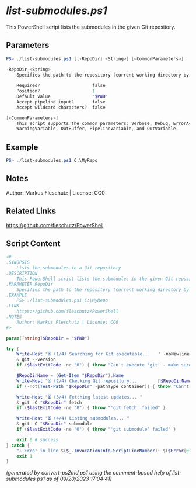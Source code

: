 *list-submodules.ps1*
================

This PowerShell script lists the submodules in the given Git repository.

Parameters
----------
```powershell
PS> ./list-submodules.ps1 [[-RepoDir] <String>] [<CommonParameters>]

-RepoDir <String>
    Specifies the path to the repository (current working directory by default)
    
    Required?                    false
    Position?                    1
    Default value                "$PWD"
    Accept pipeline input?       false
    Accept wildcard characters?  false

[<CommonParameters>]
    This script supports the common parameters: Verbose, Debug, ErrorAction, ErrorVariable, WarningAction, 
    WarningVariable, OutBuffer, PipelineVariable, and OutVariable.
```

Example
-------
```powershell
PS> ./list-submodules.ps1 C:\MyRepo

```

Notes
-----
Author: Markus Fleschutz | License: CC0

Related Links
-------------
https://github.com/fleschutz/PowerShell

Script Content
--------------
```powershell
<#
.SYNOPSIS
	Lists the submodules in a Git repository
.DESCRIPTION
	This PowerShell script lists the submodules in the given Git repository.
.PARAMETER RepoDir
	Specifies the path to the repository (current working directory by default)
.EXAMPLE
	PS> ./list-submodules.ps1 C:\MyRepo
.LINK
	https://github.com/fleschutz/PowerShell
.NOTES
	Author: Markus Fleschutz | License: CC0
#>

param([string]$RepoDir = "$PWD")

try {
	Write-Host "⏳ (1/4) Searching for Git executable...   " -noNewline
	& git --version
	if ($lastExitCode -ne "0") { throw "Can't execute 'git' - make sure Git is installed and available" }

	$RepoDirName = (Get-Item "$RepoDir").Name
	Write-Host "⏳ (2/4) Checking Git repository...        📂$RepoDirName"
	if (-not(Test-Path "$RepoDir" -pathType container)) { throw "Can't access folder: $RepoDir" }

	Write-Host "⏳ (3/4) Fetching latest updates... "
	& git -C "$RepoDir" fetch
	if ($lastExitCode -ne "0") { throw "'git fetch' failed" }

	Write-Host "⏳ (4/4) Listing submodules... "
	& git -C "$RepoDir" submodule
	if ($lastExitCode -ne "0") { throw "'git submodule' failed" }

	exit 0 # success
} catch {
	"⚠️ Error in line $($_.InvocationInfo.ScriptLineNumber): $($Error[0])"
	exit 1
}
```

*(generated by convert-ps2md.ps1 using the comment-based help of list-submodules.ps1 as of 09/20/2023 17:04:41)*
